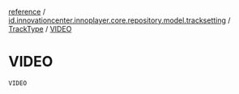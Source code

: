 [reference](../../index.md) / [id.innovationcenter.innoplayer.core.repository.model.tracksetting](../index.md) / [TrackType](index.md) / [VIDEO](./-v-i-d-e-o.md)

# VIDEO

`VIDEO`
